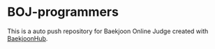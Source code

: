 # BOJ-programmers
This is a auto push repository for Baekjoon Online Judge created with [BaekjoonHub](https://github.com/BaekjoonHub/BaekjoonHub).

